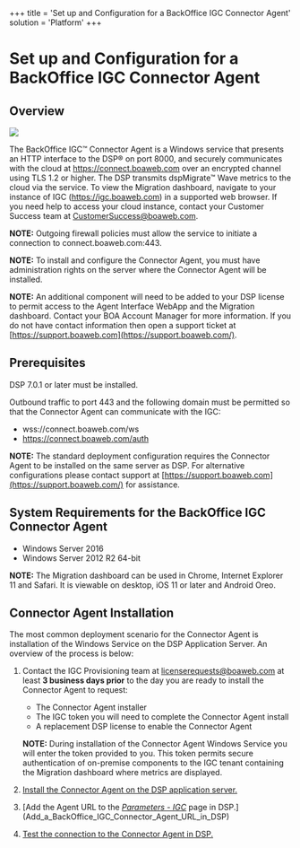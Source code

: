 +++
title = 'Set up and Configuration for a BackOffice IGC Connector Agent'
solution = 'Platform'
+++

# Set up and Configuration for a BackOffice IGC Connector Agent

## Overview

![](../../../Resources/Images/AgentDiagram.png)

The BackOffice IGC™ Connector Agent is a Windows service that presents
an HTTP interface to the DSP® on port 8000, and securely communicates
with the cloud at https://connect.boaweb.com over an encrypted channel
using TLS 1.2 or higher. The DSP transmits dspMigrate™ Wave metrics to
the cloud via the service. To view the Migration dashboard, navigate to
your instance of IGC (https://igc.boaweb.com) in a supported web
browser. If you need help to access your cloud instance, contact your
Customer Success team at <CustomerSuccess@boaweb.com>.

**NOTE:** Outgoing firewall policies must allow the service to initiate
a connection to connect.boaweb.com:443.

**NOTE:** To install and configure the Connector Agent, you must have
administration rights on the server where the Connector Agent will be
installed.

**NOTE:** An additional component will need to be added to your DSP
license to permit access to the Agent Interface WebApp and the Migration
dashboard. Contact your BOA Account Manager for more information. If you
do not have contact information then open a support ticket at
[https://support.boaweb.com](https://support.boaweb.com/).

## Prerequisites

DSP 7.0.1 or later must be installed.

Outbound traffic to port 443 and the following domain must be permitted
so that the Connector Agent can communicate with the IGC:

  - wss://connect.boaweb.com/ws
  - https://connect.boaweb.com/auth

**NOTE:** The standard deployment configuration requires the Connector
Agent to be installed on the same server as DSP. For alternative
configurations please contact support at
[https://support.boaweb.com](https://support.boaweb.com/) for
assistance.

## System Requirements for the BackOffice IGC Connector Agent

  - Windows Server 2016
  - Windows Server 2012 R2 64-bit

**NOTE:** The Migration dashboard can be used in Chrome, Internet
Explorer 11 and Safari. It is viewable on desktop, iOS 11 or later and
Android Oreo.

## Connector Agent Installation

The most common deployment scenario for the Connector Agent is
installation of the Windows Service on the DSP Application Server. An
overview of the process is below:

1.  Contact the IGC Provisioning team at <licenserequests@boaweb.com> at
    least **3 business days prior** to the day you are ready to install
    the Connector Agent to request:
    
      - The Connector Agent installer
      - The IGC token you will need to complete the Connector Agent
        install
      - A replacement DSP license to enable the Connector Agent
    
    **NOTE:** During installation of the Connector Agent Windows Service
    you will enter the token provided to you. This token permits secure
    authentication of on-premise components to the IGC tenant containing
    the Migration dashboard where metrics are displayed.

2.  [Install the Connector Agent on the DSP application
    server.](Install_the_BackOffice_IGC_Connector_Agent_Service)

3.  [Add the Agent URL to the *[Parameters -
    IGC](../../../Master_Data_Mgmt/dspConduct/Page_Desc/Parameters_IGC)*
    page in DSP.](Add_a_BackOffice_IGC_Connector_Agent_URL_in_DSP)

4.  [Test the connection to the Connector Agent in
    DSP.](Test_a_BackOffice_IGC_Agent_Connection_in_DSP)

